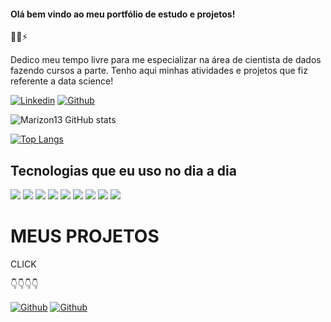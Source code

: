 #### Olá bem vindo ao meu portfólio de estudo e projetos!
👋😄⚡

Dedico meu tempo livre para me especializar na área de cientista de dados fazendo cursos a parte.
Tenho aqui minhas atividades e projetos que fiz referente a data science!

[![Linkedin](https://img.shields.io/badge/LinkedIn-0077B5?style=for-the-badge&logo=linkedin&logoColor=white)](https://www.linkedin.com/in/welson-felipe-teles-rodrigues/)
[![Github](https://img.shields.io/badge/GitHub-100000?style=for-the-badge&logo=github&logoColor=white)](https://github.com/Marizon13)

![Marizon13 GitHub stats](https://github-readme-stats.vercel.app/api?username=marizon13&show_icons=true&theme=dracula)

[![Top Langs](https://github-readme-stats.vercel.app/api/top-langs/?username=marizon13&layout=compact)](https://github.com/anuraghazra/github-readme-stats)

## Tecnologias que eu uso no dia a dia
<div style ="display: inline_block"><br\>
  <img align="center alt="python" src="https://img.shields.io/badge/Python-3776AB??style=for-the-badge&logo=python&logoColor=white" \>
  <img align="center alt="sqlite" src="https://img.shields.io/badge/SQLite-07405E??style=for-the-badge&logo=sqlite&logoColor=white"\>                                       <img align="center alt="googlecloud" src="https://img.shields.io/badge/Google_Cloud-4285F4?style=for-the- badge&logo=google-cloud&logoColor=white"\>
  <img align="center alt="excel" src="https://img.shields.io/badge/Microsoft_Excel-217346??style=for-the-badge&logo=microsoft-excel&logoColor=white"\>
  <img align="center alt="linux" src="https://img.shields.io/badge/Linux-FCC624??style=for-the-badge&logo=linux&logoColor=black"\>
  <img align="center alt="tableau" src="https://img.shields.io/badge/Tableau-E97627??style=for-the-badge&logo=Tableau&logoColor=white"\>
  <img align="center alt="Tensorflow" src="https://img.shields.io/badge/TensorFlow-FF6F00??style=for-the-badge&logo=tensorflow&logoColor=white"\>
  <img align="center alt="powerbi" src="https://img.shields.io/badge/PowerBi-red??style=for-the-badge&logo=PowerBi&logoColor=black"\>
  <img align="center alt="VBA" src="https://img.shields.io/badge/VBA-purple??style=for-the-badge&logo=VBA&logoColor=black"\>
</div>

# MEUS PROJETOS   
CLICK

👇👇👇👇

[![Github](https://img.shields.io/badge/website-000000?style=for-the-badge&logo=About.me&logoColor=white)](https://github.com/Marizon13/DataScience)
[![Github](https://img.shields.io/badge/Tableau-E97627?style=for-the-badge&logo=Tableau&logoColor=black)](https://public.tableau.com/app/profile/welson.felipe.teles.rodrigues/viz/Livro7_16628378497820/DashboardMedalhas)                                                                                                          
                                                                                                                                               
